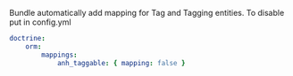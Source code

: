 Bundle automatically add mapping for Tag and Tagging entities. To disable put in config.yml

```yml
doctrine:
    orm:
        mappings:
            anh_taggable: { mapping: false }
```